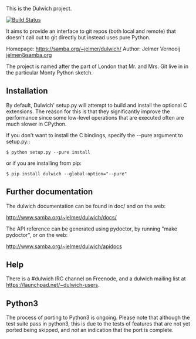 This is the Dulwich project.

[![Build Status](https://travis-ci.org/jelmer/dulwich.png?branch=master)](https://travis-ci.org/jelmer/dulwich)

It aims to provide an interface to git repos (both local and remote) that
doesn't call out to git directly but instead uses pure Python.

Homepage: https://samba.org/~jelmer/dulwich/
Author: Jelmer Vernooij <jelmer@samba.org>

The project is named after the part of London that Mr. and Mrs. Git live in
in the particular Monty Python sketch.

Installation
------------

By default, Dulwich' setup.py will attempt to build and install the optional C
extensions. The reason for this is that they significantly improve the performance
since some low-level operations that are executed often are much slower in CPython.

If you don't want to install the C bindings, specify the --pure argument to setup.py::

    $ python setup.py --pure install

or if you are installing from pip:

    $ pip install dulwich --global-option="--pure"

Further documentation
---------------------

The dulwich documentation can be found in doc/ and on the web:

http://www.samba.org/~jelmer/dulwich/docs/

The API reference can be generated using pydoctor, by running "make pydoctor", or on the web:

http://www.samba.org/~jelmer/dulwich/apidocs

Help
----

There is a #dulwich IRC channel on Freenode, and a dulwich mailing list at
https://launchpad.net/~dulwich-users.

Python3
-------

The process of porting to Python3 is ongoing. Please note that although the
test suite pass in python3, this is due to the tests of features that are not
yet ported being skipped, and *not* an indication that the port is complete.
